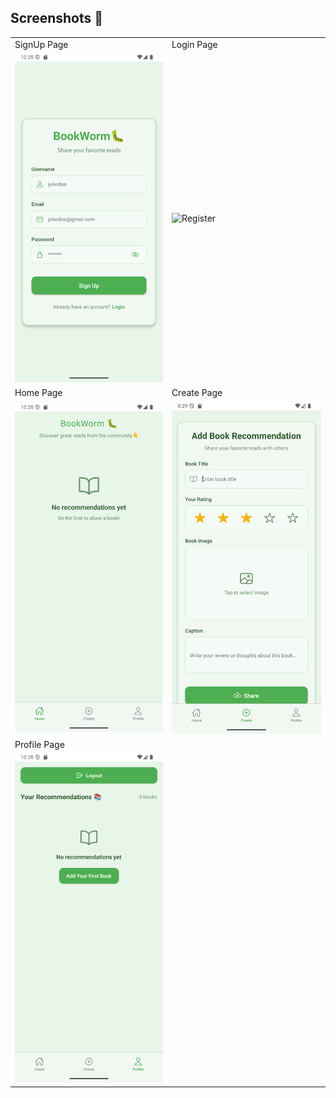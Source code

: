 ## Screenshots 📸

<table>
   <tr>
    <td>SignUp Page</td>
    <td>Login Page</td>
  </tr>
   <tr>
    <td><img width="350px" src="./ScreenShots/SignUp.png" border="0" alt="Login" /></td>
    <td> <img width="350px" src="./ScreenShots/Login Page.png" border="0"  alt="Register" /></td>
  </tr>
   <tr>
    <td>Home Page</td>
    <td>Create Page</td>
  </tr>
  <tr>
    <td><img width="350px" src="./ScreenShots/Home Page.png" border="0" alt="Login" /></td>
    <td> <img width="350px" src="./ScreenShots/Create Page.png" border="0"  alt="Register" /></td>
  </tr>
<tr>
    <td>Profile Page</td>
  </tr>
  <tr>
    <td><img width="350px" src="./ScreenShots/Profile Page.png" border="0" alt="Profile" /></td>
  </tr>
</table>
